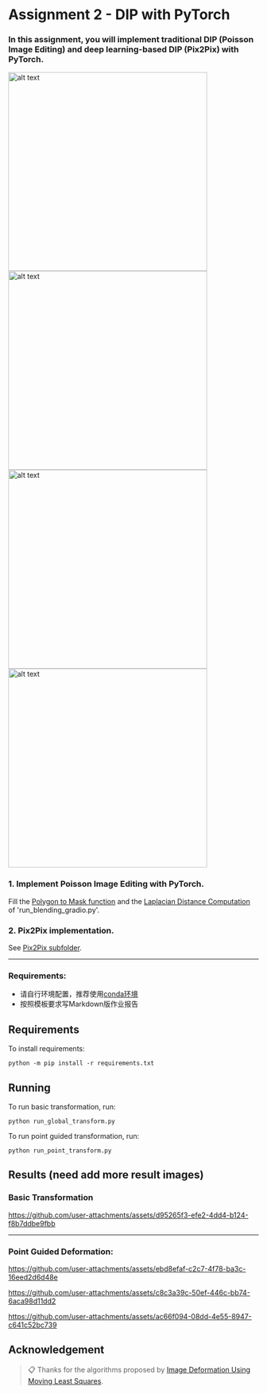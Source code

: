 # Assignment 2 - DIP with PyTorch

### In this assignment, you will implement traditional DIP (Poisson Image Editing) and deep learning-based DIP (Pix2Pix) with PyTorch.


<img src="images/0.png" alt="alt text" width="400"><img src="images/3.png" alt="alt text" width="400">
<img src="images/1.png" alt="alt text" width="400"><img src="images/2.png" alt="alt text" width="400">

### 1. Implement Poisson Image Editing with PyTorch.
Fill the [Polygon to Mask function](run_blending_gradio.py#L95) and the [Laplacian Distance Computation](run_blending_gradio.py#L115) of 'run_blending_gradio.py'.


### 2. Pix2Pix implementation.
See [Pix2Pix subfolder](Pix2Pix/).

---
### Requirements:
- 请自行环境配置，推荐使用[conda环境](https://docs.anaconda.com/miniconda/)
- 按照模板要求写Markdown版作业报告








## Requirements

To install requirements:

```setup
python -m pip install -r requirements.txt
```


## Running

To run basic transformation, run:

```basic
python run_global_transform.py
```

To run point guided transformation, run:

```point
python run_point_transform.py
```

## Results (need add more result images)
### Basic Transformation


https://github.com/user-attachments/assets/d95265f3-efe2-4dd4-b124-f8b7ddbe9fbb


---
### Point Guided Deformation:


https://github.com/user-attachments/assets/ebd8efaf-c2c7-4f78-ba3c-16eed2d6d48e


https://github.com/user-attachments/assets/c8c3a39c-50ef-446c-bb74-6aca98d11dd2


https://github.com/user-attachments/assets/ac66f094-08dd-4e55-8947-c641c52bc739





## Acknowledgement

>📋 Thanks for the algorithms proposed by [Image Deformation Using Moving Least Squares](https://people.engr.tamu.edu/schaefer/research/mls.pdf).
